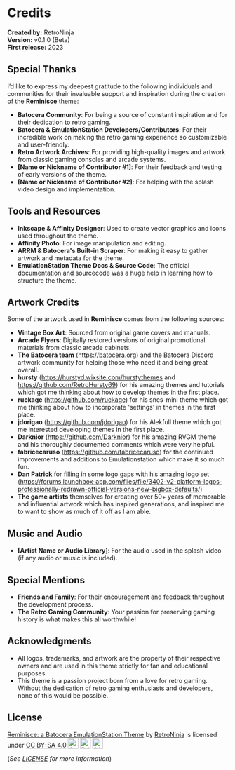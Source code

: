# Credits

**Created by:** RetroNinja  
**Version:** v0.1.0 (Beta)  
**First release:** 2023  

## Special Thanks
I’d like to express my deepest gratitude to the following individuals and communities for their invaluable support and inspiration during the creation of the **Reminisce** theme:

- **Batocera Community**: For being a source of constant inspiration and for their dedication to retro gaming.
- **Batocera & EmulationStation Developers/Contributors**: For their incredible work on making the retro gaming experience so customizable and user-friendly.
- **Retro Artwork Archives**: For providing high-quality images and artwork from classic gaming consoles and arcade systems.
- **[Name or Nickname of Contributor #1]**: For their feedback and testing of early versions of the theme.
- **[Name or Nickname of Contributor #2]**: For helping with the splash video design and implementation.

## Tools and Resources
- **Inkscape & Affinity Designer**: Used to create vector graphics and icons used throughout the theme.
- **Affinity Photo**: For image manipulation and editing.
- **ARRM & Batocera's Built-in Scraper**: For making it easy to gather artwork and metadata for the theme.
- **EmulationStation Theme Docs & Source Code**: The official documentation and sourcecode was a huge help in learning how to structure the theme.

## Artwork Credits
Some of the artwork used in **Reminisce** comes from the following sources:

- **Vintage Box Art**: Sourced from original game covers and manuals.
- **Arcade Flyers**: Digitally restored versions of original promotional materials from classic arcade cabinets.
- **The Batocera team** (https://batocera.org) and the Batocera Discord artwork community for helping those who need it and being great overall.
- **hursty** (https://hurstyd.wixsite.com/hurstythemes and https://github.com/RetroHursty69) for his amazing themes and tutorials which got me thinking about how to develop themes in the first place.
- **ruckage** (https://github.com/ruckage) for his snes-mini theme which got me thinking about how to incorporate 'settings' in themes in the first place.
- **jdorigao** (https://github.com/jdorigao) for his Alekfull theme which got me interested developing themes in the first place.
- **Darknior** (https://github.com/Darknior) for his amazing RVGM theme and his thoroughly documented comments which were very helpful.
- **fabricecaruso** (https://github.com/fabricecaruso) for the continued improvements and additions to Emulationstation which make it so much fun.
- **Dan Patrick** for filling in some logo gaps with his amazing logo set (https://forums.launchbox-app.com/files/file/3402-v2-platform-logos-professionally-redrawn-official-versions-new-bigbox-defaults/)
- **The game artists** themselves for creating over 50+ years of memorable and influential artwork which has inspired generations, and inspired me to want to show as much of it off as I am able.

## Music and Audio

- **[Artist Name or Audio Library]**: For the audio used in the splash video (if any audio or music is included).

## Special Mentions

- **Friends and Family**: For their encouragement and feedback throughout the development process.
- **The Retro Gaming Community**: Your passion for preserving gaming history is what makes this all worthwhile!

## Acknowledgments

- All logos, trademarks, and artwork are the property of their respective owners and are used in this theme strictly for fan and educational purposes.  
- This theme is a passion project born from a love for retro gaming. Without the dedication of retro gaming enthusiasts and developers, none of this would be possible.

## License
[Reminisce: a Batocera EmulationStation Theme](https://github.com/cdaters/es7-theme-reminisce) by [RetroNinja](https://daters.net) is licensed under [CC BY-SA 4.0](https://creativecommons.org/licenses/by-sa/4.0/?ref=chooser-v1) <img src="https://mirrors.creativecommons.org/presskit/icons/cc.svg?ref=chooser-v1" alt="CC Icon" style="height:24px; vertical-align:text-bottom;"> <img src="https://mirrors.creativecommons.org/presskit/icons/by.svg?ref=chooser-v1" alt="BY Icon" style="height:24px; vertical-align:text-bottom;"> <img src="https://mirrors.creativecommons.org/presskit/icons/sa.svg?ref=chooser-v1" alt="SA Icon" style="height:24px; vertical-align:text-bottom;">

(*See [LICENSE](LICENSE) for more information*)
